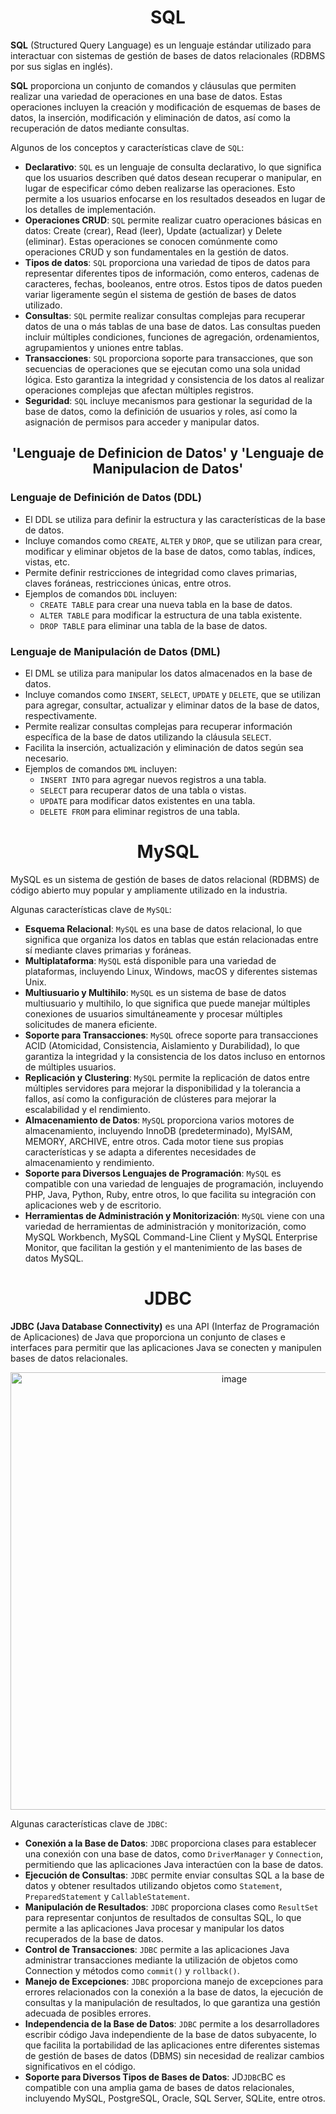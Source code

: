 <h1 align="center">SQL</h1>
<p><b>SQL</b> (Structured Query Language) es un lenguaje estándar utilizado para interactuar con sistemas de gestión de bases de datos relacionales (RDBMS por sus siglas en inglés).</p>
<p><b>SQL</b> proporciona un conjunto de comandos y cláusulas que permiten realizar una variedad de operaciones en una base de datos. Estas operaciones incluyen la creación y modificación de esquemas de bases de datos, la inserción, modificación y eliminación de datos, así como la recuperación de datos mediante consultas.</p>

Algunos de los conceptos y características clave de `SQL`:
-  <b>Declarativo</b>: `SQL` es un lenguaje de consulta declarativo, lo que significa que los usuarios describen qué datos desean recuperar o manipular, en lugar de especificar cómo deben realizarse las operaciones. Esto permite a los usuarios enfocarse en los resultados deseados en lugar de los detalles de implementación.
-  <b>Operaciones CRUD</b>: `SQL` permite realizar cuatro operaciones básicas en datos: Create (crear), Read (leer), Update (actualizar) y Delete (eliminar). Estas operaciones se conocen comúnmente como operaciones CRUD y son fundamentales en la gestión de datos.
-  <b>Tipos de datos</b>: `SQL` proporciona una variedad de tipos de datos para representar diferentes tipos de información, como enteros, cadenas de caracteres, fechas, booleanos, entre otros. Estos tipos de datos pueden variar ligeramente según el sistema de gestión de bases de datos utilizado. 
-  <b>Consultas</b>: `SQL` permite realizar consultas complejas para recuperar datos de una o más tablas de una base de datos. Las consultas pueden incluir múltiples condiciones, funciones de agregación, ordenamientos, agrupamientos y uniones entre tablas.
-  <b>Transacciones</b>: `SQL` proporciona soporte para transacciones, que son secuencias de operaciones que se ejecutan como una sola unidad lógica. Esto garantiza la integridad y consistencia de los datos al realizar operaciones complejas que afectan múltiples registros.
-  <b>Seguridad</b>: `SQL` incluye mecanismos para gestionar la seguridad de la base de datos, como la definición de usuarios y roles, así como la asignación de permisos para acceder y manipular datos.

<h2 align="center">'Lenguaje de Definicion de Datos' y 'Lenguaje de Manipulacion de Datos'</h2>
<h3>Lenguaje de Definición de Datos (DDL)</h3>

-  El DDL se utiliza para definir la estructura y las características de la base de datos.
-  Incluye comandos como `CREATE`, `ALTER` y `DROP`, que se utilizan para crear, modificar y eliminar objetos de la base de datos, como tablas, índices, vistas, etc.
-  Permite definir restricciones de integridad como claves primarias, claves foráneas, restricciones únicas, entre otros.
-  Ejemplos de comandos `DDL` incluyen:
    -  `CREATE TABLE` para crear una nueva tabla en la base de datos.
    -  `ALTER TABLE` para modificar la estructura de una tabla existente.
    -  `DROP TABLE` para eliminar una tabla de la base de datos.
 
<h3>Lenguaje de Manipulación de Datos (DML)</h3>

-  El DML se utiliza para manipular los datos almacenados en la base de datos.
-  Incluye comandos como `INSERT`, `SELECT`, `UPDATE` y `DELETE`, que se utilizan para agregar, consultar, actualizar y eliminar datos de la base de datos, respectivamente.
-  Permite realizar consultas complejas para recuperar información específica de la base de datos utilizando la cláusula `SELECT`.
-  Facilita la inserción, actualización y eliminación de datos según sea necesario.
-  Ejemplos de comandos `DML` incluyen:
    -  `INSERT INTO` para agregar nuevos registros a una tabla.
    -  `SELECT` para recuperar datos de una tabla o vistas.
    -  `UPDATE` para modificar datos existentes en una tabla.
    -  `DELETE FROM` para eliminar registros de una tabla.
 
<h1 align="center">MySQL</h1>
<p>MySQL es un sistema de gestión de bases de datos relacional (RDBMS) de código abierto muy popular y ampliamente utilizado en la industria.</p>

Algunas características clave de `MySQL`: 
 -  <b>Esquema Relacional</b>: `MySQL` es una base de datos relacional, lo que significa que organiza los datos en tablas que están relacionadas entre sí mediante claves primarias y foráneas.
 -  <b>Multiplataforma</b>: `MySQL` está disponible para una variedad de plataformas, incluyendo Linux, Windows, macOS y diferentes sistemas Unix.
 -  <b>Multiusuario y Multihilo</b>: `MySQL` es un sistema de base de datos multiusuario y multihilo, lo que significa que puede manejar múltiples conexiones de usuarios simultáneamente y procesar múltiples solicitudes de manera eficiente.
 -  <b>Soporte para Transacciones</b>: `MySQL` ofrece soporte para transacciones ACID (Atomicidad, Consistencia, Aislamiento y Durabilidad), lo que garantiza la integridad y la consistencia de los datos incluso en entornos de múltiples usuarios.
 -  <b>Replicación y Clustering</b>: `MySQL` permite la replicación de datos entre múltiples servidores para mejorar la disponibilidad y la tolerancia a fallos, así como la configuración de clústeres para mejorar la escalabilidad y el rendimiento.
 -  <b>Almacenamiento de Datos</b>: `MySQL` proporciona varios motores de almacenamiento, incluyendo InnoDB (predeterminado), MyISAM, MEMORY, ARCHIVE, entre otros. Cada motor tiene sus propias características y se adapta a diferentes necesidades de almacenamiento y rendimiento.
 -  <b>Soporte para Diversos Lenguajes de Programación</b>: `MySQL` es compatible con una variedad de lenguajes de programación, incluyendo PHP, Java, Python, Ruby, entre otros, lo que facilita su integración con aplicaciones web y de escritorio.
 -  <b>Herramientas de Administración y Monitorización</b>: `MySQL` viene con una variedad de herramientas de administración y monitorización, como MySQL Workbench, MySQL Command-Line Client y MySQL Enterprise Monitor, que facilitan la gestión y el mantenimiento de las bases de datos MySQL.

<h1 align="center">JDBC</h1>
<p><b>JDBC (Java Database Connectivity)</b> es una API (Interfaz de Programación de Aplicaciones) de Java que proporciona un conjunto de clases e interfaces para permitir que las aplicaciones Java se conecten y manipulen bases de datos relacionales.</p>
<p align="center"><img width="700" alt="image" src="https://github.com/CCrisstian/Java_Bases_de_Datos_SQL/assets/111469216/8d6e5aae-fd7b-4e6d-94dc-fe858334b174"></p>

Algunas características clave de `JDBC`:
 -  <b>Conexión a la Base de Datos</b>: `JDBC` proporciona clases para establecer una conexión con una base de datos, como `DriverManager` y `Connection`, permitiendo que las aplicaciones Java interactúen con la base de datos.
 -  <b>Ejecución de Consultas</b>: `JDBC` permite enviar consultas SQL a la base de datos y obtener resultados utilizando objetos como `Statement`, `PreparedStatement` y `CallableStatement`.
 -  <b>Manipulación de Resultados</b>: `JDBC` proporciona clases como `ResultSet` para representar conjuntos de resultados de consultas SQL, lo que permite a las aplicaciones Java procesar y manipular los datos recuperados de la base de datos.
 -  <b>Control de Transacciones</b>: `JDBC` permite a las aplicaciones Java administrar transacciones mediante la utilización de objetos como Connection y métodos como `commit()` y `rollback()`.
 -  <b>Manejo de Excepciones</b>: `JDBC` proporciona manejo de excepciones para errores relacionados con la conexión a la base de datos, la ejecución de consultas y la manipulación de resultados, lo que garantiza una gestión adecuada de posibles errores.
 -  <b>Independencia de la Base de Datos</b>: `JDBC` permite a los desarrolladores escribir código Java independiente de la base de datos subyacente, lo que facilita la portabilidad de las aplicaciones entre diferentes sistemas de gestión de bases de datos (DBMS) sin necesidad de realizar cambios significativos en el código.
 -  <b>Soporte para Diversos Tipos de Bases de Datos</b>: JD`JDBC`BC es compatible con una amplia gama de bases de datos relacionales, incluyendo MySQL, PostgreSQL, Oracle, SQL Server, SQLite, entre otros.
